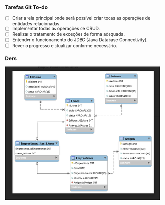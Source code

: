 ### Tarefas Git To-do


- [ ] Criar a tela principal onde será possível criar todas as operações de entidades relacionadas.
- [ ] Implementar todas as operações de CRUD.
- [ ] Realizar o tratamento de exceções de forma adequada.
- [ ] Entender o funcionamento do JDBC (Java Database Connectivity).
- [ ] Rever o progresso e atualizar conforme necessário.

### Ders
![img.png](img.png)


